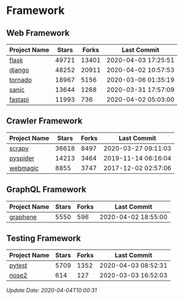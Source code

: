 # Framework

## Web Framework

| Project Name | Stars | Forks | Last Commit |
| ------------ | ----- | ----- | ----------- |
| [flask](https://github.com/pallets/flask) | 49721 | 13401 | 2020-04-03 17:25:51 |
| [django](https://github.com/django/django) | 48252 | 20911 | 2020-04-02 10:57:53 |
| [tornado](https://github.com/tornadoweb/tornado) | 18967 | 5156 | 2020-03-06 01:35:19 |
| [sanic](https://github.com/huge-success/sanic) | 13644 | 1268 | 2020-03-31 17:57:09 |
| [fastapi](https://github.com/tiangolo/fastapi) | 11993 | 736 | 2020-04-02 05:03:00 |

## Crawler Framework

| Project Name | Stars | Forks | Last Commit |
| ------------ | ----- | ----- | ----------- |
| [scrapy](https://github.com/scrapy/scrapy) | 36618 | 8497 | 2020-03-27 09:11:03 |
| [pyspider](https://github.com/binux/pyspider) | 14213 | 3464 | 2019-11-14 06:16:04 |
| [webmagic](https://github.com/code4craft/webmagic) | 8855 | 3747 | 2017-12-02 02:57:06 |

## GraphQL Framework

| Project Name | Stars | Forks | Last Commit |
| ------------ | ----- | ----- | ----------- |
| [graphene](https://github.com/graphql-python/graphene) | 5550 | 596 | 2020-04-02 18:55:00 |

## Testing Framework

| Project Name | Stars | Forks | Last Commit |
| ------------ | ----- | ----- | ----------- |
| [pytest](https://github.com/pytest-dev/pytest) | 5709 | 1352 | 2020-04-03 08:52:31 |
| [nose2](https://github.com/nose-devs/nose2) | 614 | 127 | 2020-03-03 16:52:03 |

*Update Date: 2020-04-04T10:00:31*